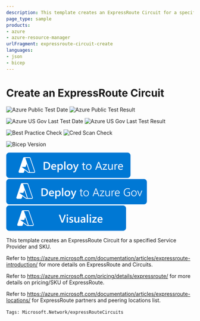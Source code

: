 ```yaml
---
description: This template creates an ExpressRoute Circuit for a specified Service Provider and SKU
page_type: sample
products:
- azure
- azure-resource-manager
urlFragment: expressroute-circuit-create
languages:
- json
- bicep
---
```

# Create an ExpressRoute Circuit

![Azure Public Test Date](https://azurequickstartsservice.blob.core.windows.net/badges/quickstarts/microsoft.network/expressroute-circuit-create/PublicLastTestDate.svg)
![Azure Public Test Result](https://azurequickstartsservice.blob.core.windows.net/badges/quickstarts/microsoft.network/expressroute-circuit-create/PublicDeployment.svg)

![Azure US Gov Last Test Date](https://azurequickstartsservice.blob.core.windows.net/badges/quickstarts/microsoft.network/expressroute-circuit-create/FairfaxLastTestDate.svg)
![Azure US Gov Last Test Result](https://azurequickstartsservice.blob.core.windows.net/badges/quickstarts/microsoft.network/expressroute-circuit-create/FairfaxDeployment.svg)

![Best Practice Check](https://azurequickstartsservice.blob.core.windows.net/badges/quickstarts/microsoft.network/expressroute-circuit-create/BestPracticeResult.svg)
![Cred Scan Check](https://azurequickstartsservice.blob.core.windows.net/badges/quickstarts/microsoft.network/expressroute-circuit-create/CredScanResult.svg)

![Bicep Version](https://azurequickstartsservice.blob.core.windows.net/badges/quickstarts/microsoft.network/expressroute-circuit-create/BicepVersion.svg)

[![Deploy To Azure](https://raw.githubusercontent.com/Azure/azure-quickstart-templates/master/1-CONTRIBUTION-GUIDE/images/deploytoazure.svg?sanitize=true)](https://portal.azure.com/#create/Microsoft.Template/uri/https%3A%2F%2Fraw.githubusercontent.com%2FAzure%2Fazure-quickstart-templates%2Fmaster%2Fquickstarts%2Fmicrosoft.network%2Fexpressroute-circuit-create%2Fazuredeploy.json)
[![Deploy To Azure US Gov](https://raw.githubusercontent.com/Azure/azure-quickstart-templates/master/1-CONTRIBUTION-GUIDE/images/deploytoazuregov.svg?sanitize=true)](https://portal.azure.us/#create/Microsoft.Template/uri/https%3A%2F%2Fraw.githubusercontent.com%2FAzure%2Fazure-quickstart-templates%2Fmaster%2Fquickstarts%2Fmicrosoft.network%2Fexpressroute-circuit-create%2Fazuredeploy.json)
[![Visualize](https://raw.githubusercontent.com/Azure/azure-quickstart-templates/master/1-CONTRIBUTION-GUIDE/images/visualizebutton.svg?sanitize=true)](http://armviz.io/#/?load=https%3A%2F%2Fraw.githubusercontent.com%2FAzure%2Fazure-quickstart-templates%2Fmaster%2Fquickstarts%2Fmicrosoft.network%2Fexpressroute-circuit-create%2Fazuredeploy.json)

This template creates an ExpressRoute Circuit for a specified Service Provider and SKU.

Refer to https://azure.microsoft.com/documentation/articles/expressroute-introduction/ for more details on ExpressRoute and Circuits.

Refer to https://azure.microsoft.com/pricing/details/expressroute/ for more details on pricing/SKU of ExpressRoute.

Refer to https://azure.microsoft.com/documentation/articles/expressroute-locations/ for ExpressRoute partners and peering locations list.

`Tags: Microsoft.Network/expressRouteCircuits`
